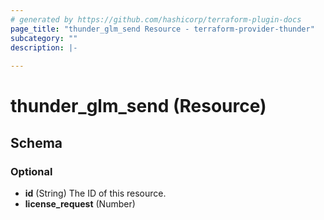 ```yaml
---
# generated by https://github.com/hashicorp/terraform-plugin-docs
page_title: "thunder_glm_send Resource - terraform-provider-thunder"
subcategory: ""
description: |-
  
---
```


# thunder_glm_send (Resource)





<!-- schema generated by tfplugindocs -->
## Schema

### Optional

- **id** (String) The ID of this resource.
- **license_request** (Number)


